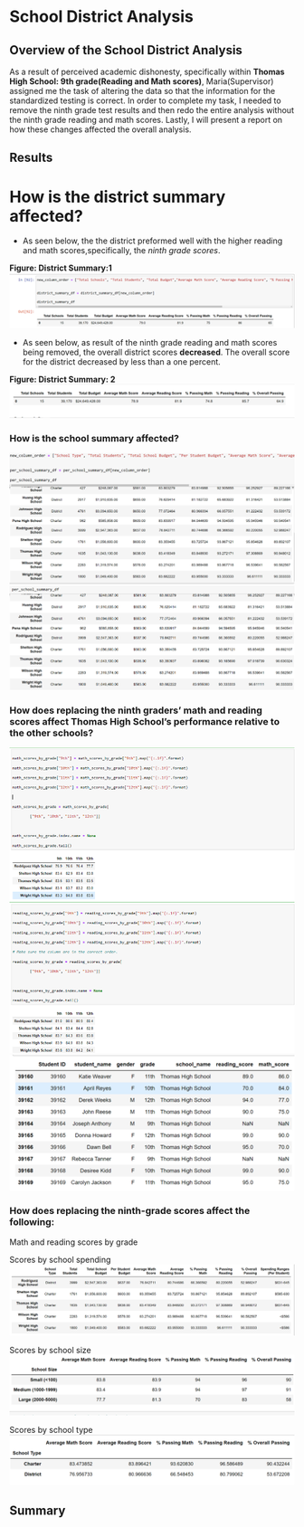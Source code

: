 # School District Analysis

 ## Overview of the School District Analysis
As a result of perceived academic dishonesty, specifically within **Thomas High School: 9th grade(Reading and Math scores)**, Maria(Supervisor) assigned me the task of altering the data so that the information for the standardized testing is correct. In order to complete my task, I needed to remove the ninth grade test results and then redo the entire analysis without the ninth grade reading and math scores. Lastly, I will present a report on how these changes affected the overall analysis.

##  Results
# How is the district summary affected?
- As seen below, the the district preformed well with the higher reading and math scores,specifically, the *ninth grade scores*.

**Figure: District Summary:1**
![School District Analysis](https://github.com/Aszeal/School_District_Analysis/blob/main/Resources/District%20Analysis-Orginal.png)



- As seen below, as result of the ninth grade reading and math scores being removed, the overall district scores **decreased**. The overall score for the district decreased by less than a one percent. 

**Figure: District Summary: 2**
![School District Analysis](https://github.com/Aszeal/School_District_Analysis/blob/main/Resources/District%20Analysis-Redo.png)

### How is the school summary affected?
![School District Analysis](https://github.com/Aszeal/School_District_Analysis/blob/main/Resources/School_Summary-Orginal1.png)
![School District Analysis](https://github.com/Aszeal/School_District_Analysis/blob/main/Resources/School_Summary-Orginal.png)

### How does replacing the ninth graders’ math and reading scores affect Thomas High School’s performance relative to the other schools?
![School District Analysis](https://github.com/Aszeal/School_District_Analysis/blob/main/Resources/Math_and_Reading_scores.png)
![School District Analysis](https://github.com/Aszeal/School_District_Analysis/blob/main/Resources/NaN_Grades.png)

### How does replacing the ninth-grade scores affect the following:
Math and reading scores by grade



Scores by school spending
![School District Analysis](https://github.com/Aszeal/School_District_Analysis/blob/main/Resources/spending_per_school.png)


Scores by school size
![School District Analysis](https://github.com/Aszeal/School_District_Analysis/blob/main/Resources/Scores_by_Size.png)


Scores by school type
![School District Analysis](https://github.com/Aszeal/School_District_Analysis/blob/main/Resources/Scores_by_School_Type.png)

## Summary 

